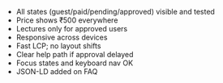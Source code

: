 - All states (guest/paid/pending/approved) visible and tested
- Price shows ₹500 everywhere
- Lectures only for approved users
- Responsive across devices
- Fast LCP; no layout shifts
- Clear help path if approval delayed
- Focus states and keyboard nav OK
- JSON-LD added on FAQ
